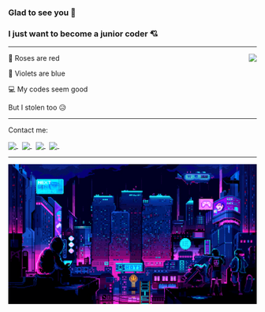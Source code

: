 ### Glad to see you :smiling_face_with_three_hearts:
### I just want to become a junior coder :cupid:
---

<img align="right" src="https://github-readme-stats.vercel.app/api?username=dtrbinh&show_icons=true&theme=aura" />

🌹 Roses are red

🌷 Violets are blue

💻 My codes seem good

But I stolen too 😥

<!-- <img align="left" src="https://github-readme-stats-anuraghazra1.vercel.app/api/top-langs/?username=dtrbinh&theme=aura&langs_count=10&hide=shell,pug,ejs,scss,powershell,batchfile,RTF,text,txt,pascal,php,C,python,typescript" /> -->

---
<!-- <br></br> -->

<p align="left">
  Contact me: 
</p>
  <a href="https://www.linkedin.com/in/dtrbinh" target="_blank">
    <img align="center" height="30px" src="https://upload.wikimedia.org/wikipedia/commons/thumb/f/f8/LinkedIn_icon_circle.svg/800px-LinkedIn_icon_circle.svg.png" />
  </a> &nbsp
  <a href="dotranbinhqng02@gmail.com/" target="_blank">
    <img align="center" height="30px" src="https://cdn.icon-icons.com/icons2/730/PNG/512/gmail_icon-icons.com_62758.png" />
  </a> &nbsp
  <a href="https://www.facebook.com/dtrbinh/" target="_blank">
    <img align="center" height="30px" src="https://seeklogo.com/images/F/facebook-icon-circle-logo-09F32F61FF-seeklogo.com.png" />
  </a> &nbsp
  <a href="https://www.instagram.com/dtr.binh/" target="_blank">
    <img align="center" height="30px" src="https://www.pngmart.com/files/13/Instagram-Logo-PNG-Image-1.png" />
  </a> &nbsp
 
---

<img src="https://github.com/dtrbinh/dtrbinh/blob/main/img/9bc27292880429.5e569ff84e4d0.gif" />

